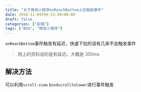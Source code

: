 ```yaml
---
title: "关于微信小程序onReachBottom上拉触底事件"
date: 2018-11-09T09:15:50+08:00
draft: false
categories: ["前端"]
tags: ["BUG", "微信小程序"]
---
```


`onReachBottom`事件触发有延迟，快速下拉的话有几率不会触发事件

<!--more-->

> 网上的资料说的是有延迟。大概是 350ms

## 解决方法

可以利用`scroll-view` `bindscrolltolower`进行事件触发
